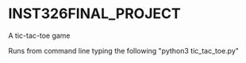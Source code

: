 # INST326FINAL_PROJECT
A tic-tac-toe game

Runs from command line typing the following "python3 tic_tac_toe.py"